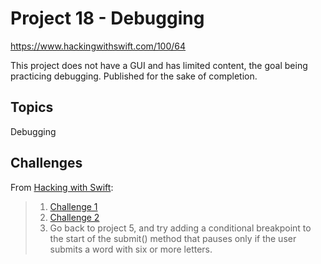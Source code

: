 # Project 18 - Debugging

https://www.hackingwithswift.com/100/64

This project does not have a GUI and has limited content, the goal being practicing debugging. Published for the sake of completion.

## Topics

Debugging

## Challenges

From [Hacking with Swift](https://www.hackingwithswift.com/read/18/6/wrap-up):
>1. [Challenge 1](../39-Project18-Challenges1-2)
>2. [Challenge 2](../39-Project18-Challenges1-2)
>3. Go back to project 5, and try adding a conditional breakpoint to the start of the submit() method that pauses only if the user submits a word with six or more letters.
